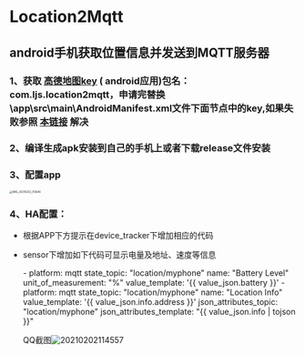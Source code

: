 # Location2Mqtt
## android手机获取位置信息并发送到MQTT服务器

### 1、获取 [高德地图key](https://lbs.amap.com/api/android-location-sdk/guide/create-project/get-key) ( android应用)包名：**com.ljs.location2mqtt**，申请完替换\app\src\main\AndroidManifest.xml文件下面节点中的key,如果失败参照 [本链接](https://blog.csdn.net/m0_37471638/article/details/76849958) 解决  

<meta-data
            android:name="com.amap.api.v2.apikey"
            android:value="key" />

### 2、编译生成apk安装到自己的手机上或者下载release文件安装

### 3、配置app



<img src="C:\Users\Administrator\Desktop\IMG_20210202_113646.png" alt="IMG_20210202_113646" style="zoom: 33%;" />

### 4、HA配置：

- 根据APP下方提示在device_tracker下增加相应的代码

- sensor下增加如下代码可显示电量及地址、速度等信息

   \- platform: mqtt
    state_topic: "location/myphone"
    name: "Battery Level"
    unit_of_measurement: "%"
    value_template: '{{ value_json.battery }}'
   \- platform: mqtt
    state_topic: "location/myphone"
    name: "Location Info"
    value_template: '{{ value_json.info.address }}'
    json_attributes_topic: "location/myphone"
    json_attributes_template: "{{ value_json.info | tojson }}"

  QQ截图![20210202114557](C:\Users\Administrator\Desktop\QQ截图20210202114557.png)